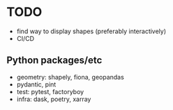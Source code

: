 # TODO

- find way to display shapes (preferably interactively)
- CI/CD

## Python packages/etc
- geometry: shapely, fiona, geopandas
- pydantic, pint
- test: pytest, factoryboy
- infra: dask, poetry, xarray
